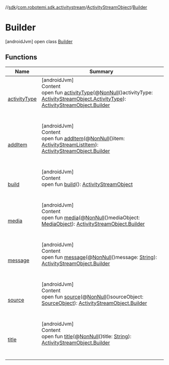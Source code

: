 //[sdk](../../../../index.md)/[com.robotemi.sdk.activitystream](../../index.md)/[ActivityStreamObject](../index.md)/[Builder](index.md)



# Builder  
 [androidJvm] open class [Builder](index.md)   


## Functions  
  
|  Name |  Summary | 
|---|---|
| <a name="com.robotemi.sdk.activitystream/ActivityStreamObject.Builder/activityType/#com.robotemi.sdk.activitystream.ActivityStreamObject.ActivityType/PointingToDeclaration/"></a>[activityType](activity-type.md)| <a name="com.robotemi.sdk.activitystream/ActivityStreamObject.Builder/activityType/#com.robotemi.sdk.activitystream.ActivityStreamObject.ActivityType/PointingToDeclaration/"></a>[androidJvm]  <br>Content  <br>open fun [activityType](activity-type.md)(@[NonNull](https://developer.android.com/reference/kotlin/androidx/annotation/NonNull.html)()activityType: [ActivityStreamObject.ActivityType](../-activity-type/index.md)): [ActivityStreamObject.Builder](index.md)  <br><br><br>|
| <a name="com.robotemi.sdk.activitystream/ActivityStreamObject.Builder/addItem/#com.robotemi.sdk.activitystream.ActivityStreamListItem/PointingToDeclaration/"></a>[addItem](add-item.md)| <a name="com.robotemi.sdk.activitystream/ActivityStreamObject.Builder/addItem/#com.robotemi.sdk.activitystream.ActivityStreamListItem/PointingToDeclaration/"></a>[androidJvm]  <br>Content  <br>open fun [addItem](add-item.md)(@[NonNull](https://developer.android.com/reference/kotlin/androidx/annotation/NonNull.html)()item: [ActivityStreamListItem](../../-activity-stream-list-item/index.md)): [ActivityStreamObject.Builder](index.md)  <br><br><br>|
| <a name="com.robotemi.sdk.activitystream/ActivityStreamObject.Builder/build/#/PointingToDeclaration/"></a>[build](build.md)| <a name="com.robotemi.sdk.activitystream/ActivityStreamObject.Builder/build/#/PointingToDeclaration/"></a>[androidJvm]  <br>Content  <br>open fun [build](build.md)(): [ActivityStreamObject](../index.md)  <br><br><br>|
| <a name="com.robotemi.sdk.activitystream/ActivityStreamObject.Builder/media/#com.robotemi.sdk.MediaObject/PointingToDeclaration/"></a>[media](media.md)| <a name="com.robotemi.sdk.activitystream/ActivityStreamObject.Builder/media/#com.robotemi.sdk.MediaObject/PointingToDeclaration/"></a>[androidJvm]  <br>Content  <br>open fun [media](media.md)(@[NonNull](https://developer.android.com/reference/kotlin/androidx/annotation/NonNull.html)()mediaObject: [MediaObject](../../../com.robotemi.sdk/-media-object/index.md)): [ActivityStreamObject.Builder](index.md)  <br><br><br>|
| <a name="com.robotemi.sdk.activitystream/ActivityStreamObject.Builder/message/#java.lang.String/PointingToDeclaration/"></a>[message](message.md)| <a name="com.robotemi.sdk.activitystream/ActivityStreamObject.Builder/message/#java.lang.String/PointingToDeclaration/"></a>[androidJvm]  <br>Content  <br>open fun [message](message.md)(@[NonNull](https://developer.android.com/reference/kotlin/androidx/annotation/NonNull.html)()message: [String](https://developer.android.com/reference/kotlin/java/lang/String.html)): [ActivityStreamObject.Builder](index.md)  <br><br><br>|
| <a name="com.robotemi.sdk.activitystream/ActivityStreamObject.Builder/source/#com.robotemi.sdk.SourceObject/PointingToDeclaration/"></a>[source](source.md)| <a name="com.robotemi.sdk.activitystream/ActivityStreamObject.Builder/source/#com.robotemi.sdk.SourceObject/PointingToDeclaration/"></a>[androidJvm]  <br>Content  <br>open fun [source](source.md)(@[NonNull](https://developer.android.com/reference/kotlin/androidx/annotation/NonNull.html)()sourceObject: [SourceObject](../../../com.robotemi.sdk/-source-object/index.md)): [ActivityStreamObject.Builder](index.md)  <br><br><br>|
| <a name="com.robotemi.sdk.activitystream/ActivityStreamObject.Builder/title/#java.lang.String/PointingToDeclaration/"></a>[title](title.md)| <a name="com.robotemi.sdk.activitystream/ActivityStreamObject.Builder/title/#java.lang.String/PointingToDeclaration/"></a>[androidJvm]  <br>Content  <br>open fun [title](title.md)(@[NonNull](https://developer.android.com/reference/kotlin/androidx/annotation/NonNull.html)()title: [String](https://developer.android.com/reference/kotlin/java/lang/String.html)): [ActivityStreamObject.Builder](index.md)  <br><br><br>|

